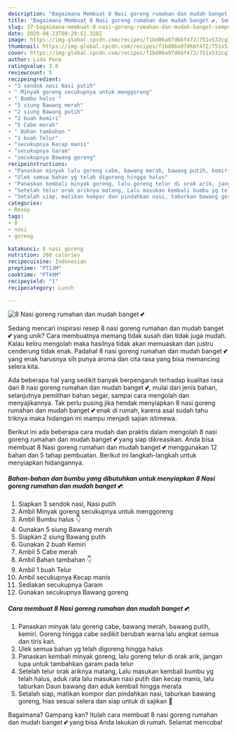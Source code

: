 ```yaml
---
description: "Bagaimana Membuat 8 Nasi goreng rumahan dan mudah banget 💕, Sempurna"
title: "Bagaimana Membuat 8 Nasi goreng rumahan dan mudah banget 💕, Sempurna"
slug: 37-bagaimana-membuat-8-nasi-goreng-rumahan-dan-mudah-banget-sempurna
date: 2020-08-23T00:29:51.328Z
image: https://img-global.cpcdn.com/recipes/f1bd06a97d6bf472/751x532cq70/8-nasi-goreng-rumahan-dan-mudah-banget-💕-foto-resep-utama.jpg
thumbnail: https://img-global.cpcdn.com/recipes/f1bd06a97d6bf472/751x532cq70/8-nasi-goreng-rumahan-dan-mudah-banget-💕-foto-resep-utama.jpg
cover: https://img-global.cpcdn.com/recipes/f1bd06a97d6bf472/751x532cq70/8-nasi-goreng-rumahan-dan-mudah-banget-💕-foto-resep-utama.jpg
author: Lida Pena
ratingvalue: 3.8
reviewcount: 5
recipeingredient:
- "3 sendok nasi Nasi putih"
- " Minyak goreng secukupnya untuk menggoreng"
- " Bumbu halus "
- "5 siung Bawang merah"
- "2 siung Bawang putih"
- "2 buah Kemiri"
- "5 Cabe merah"
- " Bahan tambahan "
- "1 buah Telur"
- "secukupnya Kecap manis"
- "secukupnya Garam"
- "secukupnya Bawang goreng"
recipeinstructions:
- "Panaskan minyak lalu goreng cabe, bawang merah, bawang putih, kemiri. Goreng hingga cabe sedikit berubah warna lalu angkat semua dan tiris kan."
- "Ulek semua bahan yg telah digoreng hingga halus"
- "Panaskan kembali minyak goreng, lalu goreng telur di orak arik, jangan lupa untuk tambahkan garam pada telur"
- "Setelah telur orak ariknya matang, Lalu masukan kembali bumbu yg telah halus, aduk rata lalu masukan nasi putih dan kecap manis, lalu taburkan Daun bawang dan aduk kembali hingga merata"
- "Setalah siap, matikan kompor dan pindahkan nasi, taburkan bawang goreng, hias sesuai selera dan siap untuk di sajikan 💛"
categories:
- Resep
tags:
- 8
- nasi
- goreng

katakunci: 8 nasi goreng 
nutrition: 260 calories
recipecuisine: Indonesian
preptime: "PT13M"
cooktime: "PT40M"
recipeyield: "1"
recipecategory: Lunch

---
```



![8 Nasi goreng rumahan dan mudah banget 💕](https://img-global.cpcdn.com/recipes/f1bd06a97d6bf472/751x532cq70/8-nasi-goreng-rumahan-dan-mudah-banget-💕-foto-resep-utama.jpg)

Sedang mencari inspirasi resep 8 nasi goreng rumahan dan mudah banget 💕 yang unik? Cara membuatnya memang tidak susah dan tidak juga mudah. Kalau keliru mengolah maka hasilnya tidak akan memuaskan dan justru cenderung tidak enak. Padahal 8 nasi goreng rumahan dan mudah banget 💕 yang enak harusnya sih punya aroma dan cita rasa yang bisa memancing selera kita.

Ada beberapa hal yang sedikit banyak berpengaruh terhadap kualitas rasa dari 8 nasi goreng rumahan dan mudah banget 💕, mulai dari jenis bahan, selanjutnya pemilihan bahan segar, sampai cara mengolah dan menyajikannya. Tak perlu pusing jika hendak menyiapkan 8 nasi goreng rumahan dan mudah banget 💕 enak di rumah, karena asal sudah tahu triknya maka hidangan ini mampu menjadi sajian istimewa.




Berikut ini ada beberapa cara mudah dan praktis dalam mengolah 8 nasi goreng rumahan dan mudah banget 💕 yang siap dikreasikan. Anda bisa membuat 8 Nasi goreng rumahan dan mudah banget 💕 menggunakan 12 bahan dan 5 tahap pembuatan. Berikut ini langkah-langkah untuk menyiapkan hidangannya.

<!--inarticleads1-->

##### Bahan-bahan dan bumbu yang dibutuhkan untuk menyiapkan 8 Nasi goreng rumahan dan mudah banget 💕:

1. Siapkan 3 sendok nasi, Nasi putih
1. Ambil  Minyak goreng secukupnya untuk menggoreng
1. Ambil  Bumbu halus 👇
1. Gunakan 5 siung Bawang merah
1. Siapkan 2 siung Bawang putih
1. Gunakan 2 buah Kemiri
1. Ambil 5 Cabe merah
1. Ambil  Bahan tambahan 👇
1. Ambil 1 buah Telur
1. Ambil secukupnya Kecap manis
1. Sediakan secukupnya Garam
1. Gunakan secukupnya Bawang goreng




<!--inarticleads2-->

##### Cara membuat 8 Nasi goreng rumahan dan mudah banget 💕:

1. Panaskan minyak lalu goreng cabe, bawang merah, bawang putih, kemiri. Goreng hingga cabe sedikit berubah warna lalu angkat semua dan tiris kan.
1. Ulek semua bahan yg telah digoreng hingga halus
1. Panaskan kembali minyak goreng, lalu goreng telur di orak arik, jangan lupa untuk tambahkan garam pada telur
1. Setelah telur orak ariknya matang, Lalu masukan kembali bumbu yg telah halus, aduk rata lalu masukan nasi putih dan kecap manis, lalu taburkan Daun bawang dan aduk kembali hingga merata
1. Setalah siap, matikan kompor dan pindahkan nasi, taburkan bawang goreng, hias sesuai selera dan siap untuk di sajikan 💛




Bagaimana? Gampang kan? Itulah cara membuat 8 nasi goreng rumahan dan mudah banget 💕 yang bisa Anda lakukan di rumah. Selamat mencoba!
